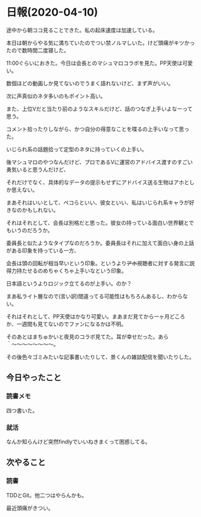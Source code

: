 # 日報(2020-04-10)

途中から朝ココ見ることできた。私の起床速度は加速している。

本日は朝からやる気に満ちていたのでつい禁ノルマしいた。けど頭痛がキツかったので数時間二度寝した。

11:00ぐらいにおきた。今日は会長とのマシュマロコラボを見た。PP天使は可愛い。

数個ほどの動画しか見てないのでうまく語れないけど、まず声がいい。

次に声真似のネタ多いのもポイント高い。

また、上位Vだと当たり前のようなスキルだけど、話のつなぎ上手いよなーって思う。

コメント拾ったりしながら、かつ自分の得意なことを喋るの上手いなって思った。

いじられ系の話題拾って定型のネタに持っていくの上手い。

後マシュマロのやつなんだけど、プロであるVに運営のアドバイス渡すのすごい勇気いると思うんだけど、

それだけでなく、具体的なデータの提示もせずにアドバイス送る生物はアホとしか思えない。

まあそれはいいとして、ペコらといい、彼女といい、私はいじられ系キャラが好きなのかもしれない。

それはそれとして、会長は別格だと思った。彼女の持っている面白い世界観とでもいうのだろうか。

委員長と似たようなタイプなのだろうか。委員長はそれに加えて面白い身の上話がある印象を持っている一方、

会長は頭の回転が相当早いという印象。というより~~アホ~~視聴者に対する発言に説得力持たせるのめちゃくちゃ上手いなという印象。

日本語というよりロジック立てるのが上手い。のか？

まあ私ライト層なので(言い訳)間違ってる可能性はもちろんあるし、わからない。

それはそれとして、PP天使はかなり可愛い。まあまだ見てから一ヶ月どころか、一週間も見てないのでファンになるかは不明。

そのあとはまちゅかいと夜見のコラボ見てた。耳が幸せだった。あら＾〜〜〜〜〜〜〜〜。

その後色々ゴミみたいな記事書いたりして、景くんの雑談配信を聞いたりした。

## 今日やったこと

### 読書メモ

四つ書いた。

### 就活

なんか知らんけど突然findlyでいいねきまくって困惑してる。

## 次やること

### 読書

TDDとGit。他二つはやらんかも。

最近頭痛がきつい。
